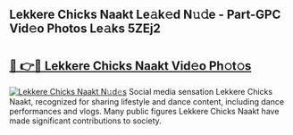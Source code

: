 ## Lekkere Chicks Naakt Le𝚊k𝚎d N𝚞𝚍e - Part-GPC Vid𝚎o Photos Le𝚊ks 5ZEj2

# <h2><a href="http://fb4xy97.evod.top/?m=Lekkere+Chicks+Naakt">🔗 👉🔴 Lekkere Chicks Naakt Vid𝚎o Ph𝚘t𝚘s</a></h2>

[![Lekkere Chicks Naakt N𝚞d𝚎s](https://i.imgur.com/8V9OHl7.gif)](http://fb4xy97.evod.top/?m=Lekkere+Chicks+Naakt)
Social media sensation Lekkere Chicks Naakt, recognized for sharing lifestyle and dance content, including dance performances and vlogs. Many public figures Lekkere Chicks Naakt have made significant contributions to society. 
